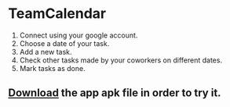 # TeamCalendar
1. Connect using your google account.
2. Choose a date of your task.
3. Add a new task.
4. Check other tasks made by your coworkers on different dates.
5. Mark tasks as done. 

## [Download](https://goo.gl/qmymYQ) the app apk file in order to try it.
